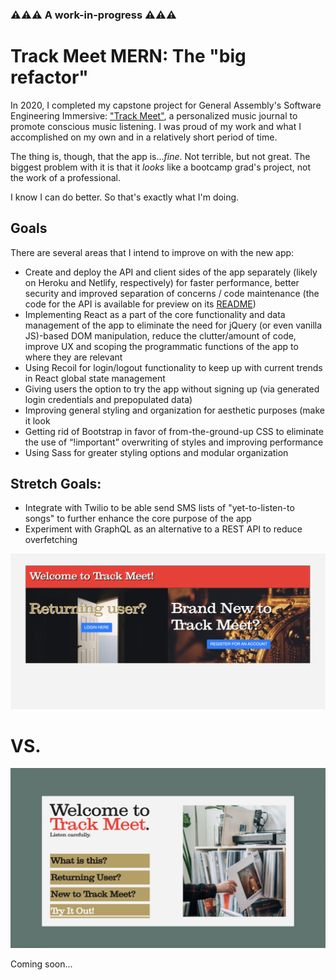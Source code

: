 ### ⚠⚠⚠ A work-in-progress ⚠⚠⚠
# Track Meet MERN: The "big refactor" 

In 2020, I completed my capstone project for General Assembly's Software Engineering Immersive: ["Track Meet"](https://github.com/danlehner/trackmeet), a personalized music journal to promote conscious music listening. I was proud of my work and what I accomplished on my own and in a relatively short period of time. 

The thing is, though, that the app is..._fine_. Not terrible, but not great. The biggest problem with it is that it _looks_ like a bootcamp grad's project, not the work of a professional. 

I know I can do better. So that's exactly what I'm doing.

## Goals 
There are several areas that I intend to improve on with the new app: 
 
* Create and deploy the API and client sides of the app separately (likely on Heroku and Netlify, respectively) for faster performance, better security and improved separation of concerns / code maintenance (the code for the API is available for preview on its [README](https://github.com/danlehner/trackmeet-mern-api))
* Implementing React as a part of the core functionality and data management of the app to eliminate the need for jQuery (or even vanilla JS)-based DOM manipulation, reduce the clutter/amount of code, improve UX and scoping the programmatic functions of the app to where they are relevant 
* Using Recoil for login/logout functionality to keep up with current trends in React global state management 
* Giving users the option to try the app without signing up (via generated login credentials and prepopulated data)
* Improving general styling and organization for aesthetic purposes (make it look 
* Getting rid of Bootstrap in favor of from-the-ground-up CSS to eliminate the use of “!important” overwriting of styles and improving performance
* Using Sass for greater styling options and modular organization 

## Stretch Goals: 

* Integrate with Twilio to be able send SMS lists of "yet-to-listen-to songs" to further enhance the core purpose of the app 
* Experiment with GraphQL as an alternative to a REST API to reduce overfetching

![Preview of old, currently deployed site](readme-images/track-meet-old-preview.png)

# VS. 

![Preview of site-in-progress](readme-images/track-meet-new-preview.png)

Coming soon...